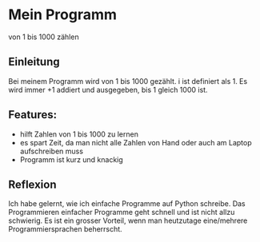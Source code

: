 # Mein Programm
von 1 bis 1000 zählen

## Einleitung
Bei meinem Programm wird von 1 bis 1000 gezählt. i ist definiert als 1. Es wird immer +1 addiert und ausgegeben, bis 1 gleich 1000 ist.

## Features:
- hilft Zahlen von 1 bis 1000 zu lernen
- es spart Zeit, da man nicht alle Zahlen von Hand oder auch am Laptop aufschreiben muss
- Programm ist kurz und knackig

## Reflexion
Ich habe gelernt, wie ich einfache Programme auf Python schreibe. Das Programmieren einfacher Programme geht schnell und ist nicht allzu schwierig. Es ist ein grosser Vorteil, wenn man heutzutage eine/mehrere Programmiersprachen beherrscht.
